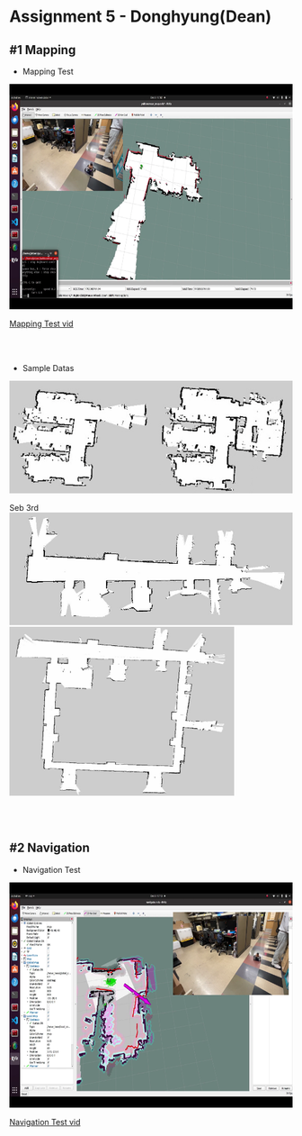 # Assignment 5 - Donghyung(Dean)

## #1 Mapping

* Mapping Test  
<img src="./images/mapping.png" width="700" height="400"/>

[Mapping Test vid](https://youtu.be/trhHgOyOMUs)

<br/><br/>

* Sample Datas  
<img src="./images/5.png" width="600" height="200"/>

<br/>

Seb 3rd  
<img src="./images/3.jpg" width="600" height="200"/>  
<img src="./images/4.jpg" width="400" height="300"/>  

<br/><br/>

## #2 Navigation

* Navigation Test  
<img src="./images/navigation.png" width="700" height="400"/>

[Navigation Test vid](https://youtu.be/-R1TFmbU0J0)



